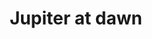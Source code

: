 ---
title: "Jupiter at dawn"
type: Planet
tags: [jupiter]
description: "This is a capture of Jupiter taken at dawn with multiple filters."
image: assets/images/gallery/jupiter-celestron/thumb.jpg
telescope: Celestron EdgeHD 9.25
length: "5000mm"
aperture: "235mm"
folder: jupiter-celestron
exposure: 0.02s
lights: 3000
sessions: 1
firstCapture: 2022-06-06 
lastCapture:
noannotations: true
---